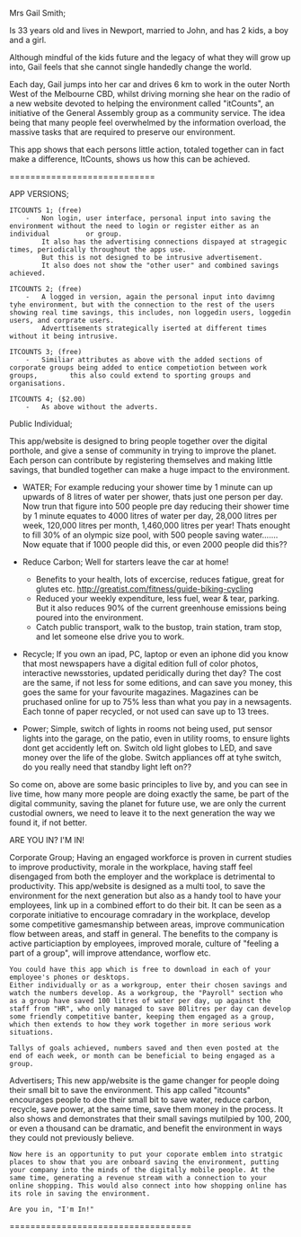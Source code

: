 Mrs Gail Smith;

Is 33 years old and lives in Newport, married to John, and has 2 kids, a boy and a girl.

Although mindful of the kids future and the legacy of what they will grow up into, Gail feels that she cannot single handedly change the world.

Each day, Gail jumps into her car and drives 6 km to work in the outer North West of the Melbourne CBD, whilst driving morning she hear on the radio of a new website devoted to helping the environment called "itCounts", an initiative of the General Assembly group as a community service.
The idea being that many people feel overwhelmed by the information overload, the massive tasks that are required to preserve our environment.

This app shows that each persons little action, totaled together can in fact make a difference, ItCounts, shows us how this can be achieved.

============================

APP VERSIONS;

	ITCOUNTS 1;	(free)
		-	Non login, user interface, personal input into saving the environment without the need to login or register either as an individual 		or group.
			It also has the advertising connections dispayed at stragegic times, periodically throughout the apps use.
			But this is not designed to be intrusive advertisement.
			It also does not show the "other user" and combined savings achieved.

	ITCOUNTS 2;	(free)
		-	A logged in version, again the personal input into davimng tyhe environment, but with the connection to the rest of the users 			showing real time savings, this includes, non loggedin users, loggedin users, and corprate users.
			Adverttisements strategically iserted at different times without it being intrusive.

	ITCOUNTS 3;	(free)
		-	Similiar attributes as above with the added sections of corporate groups being added to entice competiotion between work groups, 		this also could extend to sporting groups and organisations.

	ITCOUNTS 4; ($2.00)
		-	As above without the adverts.


Public Individual;

This app/website is designed to bring people together over the digital porthole, and give a sense of community in trying to improve the planet.
Each person can contribute by registering themselves and making little savings, that bundled together can make a huge impact to the environment.

-	WATER;
	For example reducing your shower time by 1 minute can up upwards of 8 litres of water per shower, thats just one person per day. Now trun that figure into 500 people pre day reducing their shower time by 1 minute equates to 4000 litres of water per day, 28,000 litres per week, 120,000 litres per month, 1,460,000 litres per year!
	Thats enought to fill 30% of an olympic size pool, with 500 people saving water.......
	Now equate that if 1000 people did this, or even 2000 people did this??


-	Reduce Carbon;
	Well for starters leave the car at home!
	-	Benefits to your health, lots of excercise, reduces fatigue, great for glutes etc.
		http://greatist.com/fitness/guide-biking-cycling
	-	Reduced your weekly expenditure, less fuel, wear & tear, parking. But it also reduces 90% of the current greenhouse emissions being poured into the environment.
	-	Catch public transport, walk to the bustop, train station, tram stop, and let someone else drive you to work.

-	Recycle;
		If you own an ipad, PC, laptop or even an iphone did you know that most newspapers have a digital edition full of color photos, interactive newsstories, updated peridically during thet day?
		The cost are the same, if not less for some editions, and can save you money, this goes the same for your favourite magazines. Magazines can be pruchased online for up to 75% less than what you pay in a newsagents. 
		Each tonne of paper recycled, or not used can save up to 13 trees. 

-	Power;
		Simple, switch of lights in rooms not being used, put sensor lights into the garage, on the patio, even in utility rooms, to ensure
		lights dont get accidently left on.
		Switch old light globes to LED, and save money over the life of the globe. Switch appliances off at tyhe switch, do you really need that standby light left on??

So come on, above are some basic principles to live by, and you can see in live time, how many more people are doing exactly the same, be part of the digital community, saving the planet for future use, we are only the current custodial owners, we need to leave it to the next generation the way we found it, if not better.

ARE YOU IN? I'M IN!

Corporate Group;
	Having an engaged workforce is proven in current studies to improve productivity, morale in the workplace, having staff feel disengaged from both the employer and the workplace is detrimental to productivity.
	This app/website is designed as a multi tool, to save the environment for the next generation but also as a handy tool to have your employees, link up in a combined effort to do their bit. It can be seen as a corporate initiative to encourage comradary in the workplace, develop some competitive gamesmanship between areas, improve communication flow between areas, and staff in general.
	The benefits to the company is active particiaption by employees, improved morale, culture of "feeling a part of a group", will improve attendance, worflow etc.

	You could have this app which is free to download in each of your employee's phones or desktops.
	Either individually or as a workgroup, enter their chosen savings and watch the numbers develop. As a workgroup, the "Payroll" section who as a group have saved 100 litres of water per day, up against the staff from "HR", who only managed to save 80litres per day can develop some friendly competitive banter, keeping them engaged as a group, which then extends to how they work together in more serious work situations.

	Tallys of goals achieved, numbers saved and then even posted at the end of each week, or month can be beneficial to being engaged as a group.

Advertisers;
	This new app/website is the game changer for people doing their small bit to save the environment. This app called "itcounts" encourages people to doe their small bit to save water, reduce carbon, recycle, save power, at the same time, save them money in the process.
	It also shows and demonstrates that their small savings mutilpied by 100, 200, or even a thousand can be dramatic, and benefit the environment in ways they could not previously believe.

	Now here is an opportunity to put your coporate emblem into stratgic places to show that you are onboard saving the environment, putting your company into the minds of the digitally mobile people. At the same time, generating a revenue stream with a connection to your online shopping. This would also connect into how shopping online has its role in saving the environment.

	Are you in, "I'm In!"

===================================

